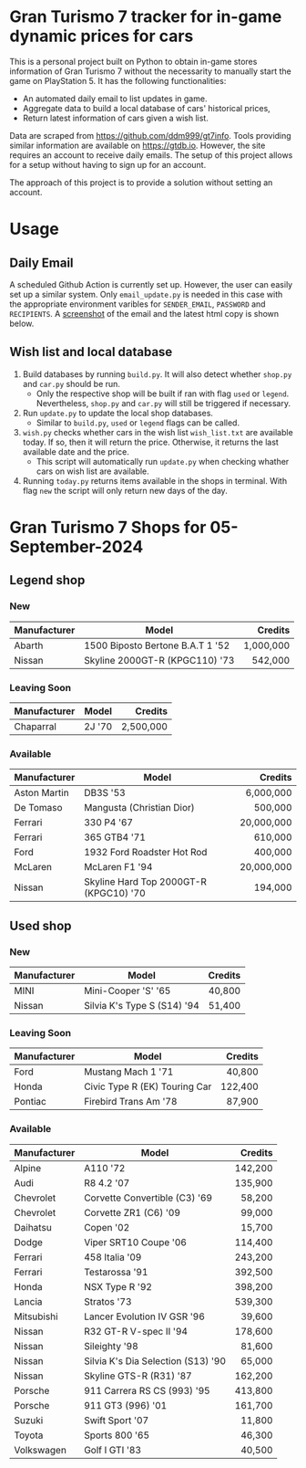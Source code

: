 # Gran Turismo 7 tracker for in-game dynamic prices for cars

This is a personal project built on Python to obtain in-game stores information of Gran Turismo 7 without the necessarity to manually start the game on PlayStation 5. It has the following functionalities:

- An automated daily email to list updates in game.
- Aggregate data to build a local database of cars' historical prices,
- Return latest information of cars given a wish list.

Data are scraped from https://github.com/ddm999/gt7info. Tools providing similar information are available on https://gtdb.io. However, the site requires an account to receive daily emails. The setup of this project allows for a setup without having to sign up for an account.

The approach of this project is to provide a solution without setting an account.

# Usage

## Daily Email

A scheduled Github Action is currently set up. However, the user can easily set up a similar system. Only `email_update.py` is needed in this case with the appropriate environment varibles for `SENDER_EMAIL`, `PASSWORD` and `RECIPIENTS`. A [screenshot](https://raw.githubusercontent.com/marcohoucheng/Gran-Turismo-7-Price-Tracker/main/data/email_screenshot.png) of the email and the latest html copy is shown below.

## Wish list and local database

1. Build databases by running `build.py`. It will also detect whether `shop.py` and `car.py` should be run.
    - Only the respective shop will be built if ran with flag `used` or `legend`. Nevertheless, `shop.py` and `car.py` will still be triggered if necessary.
2. Run `update.py` to update the local shop databases.
    - Similar to `build.py`, `used` or `legend` flags can be called.
3. `wish.py` checks whether cars in the wish list `wish_list.txt` are available today. If so, then it will return the price. Otherwise, it returns the last available date and the price.
    - This script will automatically run `update.py` when checking whather cars on wish list are available.
4. Running `today.py` returns items available in the shops in terminal. With flag `new` the script will only return new days of the day.


# Gran Turismo 7 Shops for 05-September-2024



## Legend shop

### New
 | Manufacturer | Model | Credits |
 | --- | --- | --: |
|Abarth|1500 Biposto Bertone B.A.T 1 '52|1,000,000|
|Nissan|Skyline 2000GT-R (KPGC110) '73|542,000|

### Leaving Soon
 | Manufacturer | Model | Credits |
 | --- | --- | --: |
|Chaparral|2J '70|2,500,000|

### Available
 | Manufacturer | Model | Credits |
 | --- | --- | --: |
|Aston Martin|DB3S '53|6,000,000|
|De Tomaso|Mangusta (Christian Dior)|500,000|
|Ferrari|330 P4 '67|20,000,000|
|Ferrari|365 GTB4 '71|610,000|
|Ford|1932 Ford Roadster Hot Rod|400,000|
|McLaren|McLaren F1 '94|20,000,000|
|Nissan|Skyline Hard Top 2000GT-R (KPGC10) '70|194,000|


## Used shop

### New
 | Manufacturer | Model | Credits |
 | --- | --- | --: |
|MINI|Mini-Cooper 'S' '65|40,800|
|Nissan|Silvia K's Type S (S14) '94|51,400|

### Leaving Soon
 | Manufacturer | Model | Credits |
 | --- | --- | --: |
|Ford|Mustang Mach 1 '71|40,800|
|Honda|Civic Type R (EK) Touring Car|122,400|
|Pontiac|Firebird Trans Am '78|87,900|

### Available
 | Manufacturer | Model | Credits |
 | --- | --- | --: |
|Alpine|A110 '72|142,200|
|Audi|R8 4.2 '07|135,900|
|Chevrolet|Corvette Convertible (C3) '69|58,200|
|Chevrolet|Corvette ZR1 (C6) '09|99,000|
|Daihatsu|Copen '02|15,700|
|Dodge|Viper SRT10 Coupe '06|114,400|
|Ferrari|458 Italia '09|243,200|
|Ferrari|Testarossa '91|392,500|
|Honda|NSX Type R '92|398,200|
|Lancia|Stratos '73|539,300|
|Mitsubishi|Lancer Evolution IV GSR '96|39,600|
|Nissan|R32 GT-R V-spec II '94|178,600|
|Nissan|Sileighty '98|81,600|
|Nissan|Silvia K's Dia Selection (S13) '90|65,000|
|Nissan|Skyline GTS-R (R31) '87|162,200|
|Porsche|911 Carrera RS CS (993) '95|413,800|
|Porsche|911 GT3 (996) '01|161,700|
|Suzuki|Swift Sport '07|11,800|
|Toyota|Sports 800 '65|46,300|
|Volkswagen|Golf I GTI '83|40,500|

